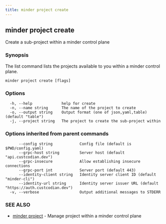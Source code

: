 ```yaml
---
title: minder project create
---
```

## minder project create

Create a sub-project within a minder control plane

### Synopsis

The list command lists the projects available to you within a minder control plane.

```
minder project create [flags]
```

### Options

```
  -h, --help             help for create
  -n, --name string      The name of the project to create
  -o, --output string    Output format (one of json,yaml,table) (default "table")
  -j, --project string   The project to create the sub-project within
```

### Options inherited from parent commands

```
      --config string            Config file (default is $PWD/config.yaml)
      --grpc-host string         Server host (default "api.custcodian.dev")
      --grpc-insecure            Allow establishing insecure connections
      --grpc-port int            Server port (default 443)
      --identity-client string   Identity server client ID (default "minder-cli")
      --identity-url string      Identity server issuer URL (default "https://auth.custcodian.dev")
  -v, --verbose                  Output additional messages to STDERR
```

### SEE ALSO

* [minder project](minder_project.md)	 - Manage project within a minder control plane

